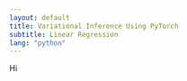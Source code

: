 ```yaml
---
layout: default
title: Variational Inference Using PyTorch
subtitle: Linear Regression
lang: "python"
---
```


Hi




